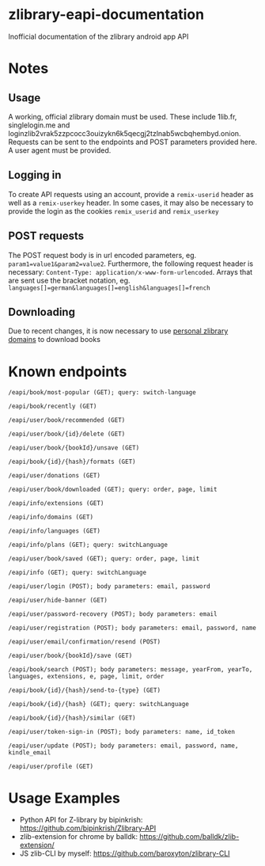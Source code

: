 # zlibrary-eapi-documentation
Inofficial documentation of the zlibrary android app API
# Notes
## Usage
A working, official zlibrary domain must be used. These include 1lib.fr, singlelogin.me and loginzlib2vrak5zzpcocc3ouizykn6k5qecgj2tzlnab5wcbqhembyd.onion. Requests can be sent to the endpoints and POST parameters provided here. A user agent must be provided.
## Logging in
To create API requests using an account, provide a `remix-userid` header as well as a `remix-userkey` header. In some cases, it may also be necessary to provide the login as the cookies `remix_userid` and `remix_userkey`
## POST requests
The POST request body is in url encoded parameters, eg. `param1=value1&param2=value2`. Furthermore, the following request header is necessary: `Content-Type: application/x-www-form-urlencoded`. Arrays that are sent use the bracket notation, eg. `languages[]=german&languages[]=english&languages[]=french`
## Downloading
Due to recent changes, it is now necessary to use [personal zlibrary domains](https://www.bleepingcomputer.com/news/technology/z-library-now-has-secret-personal-domains-for-each-user/) to download books

# Known endpoints
    /eapi/book/most-popular (GET); query: switch-language
    
    /eapi/book/recently (GET)
    
    /eapi/user/book/recommended (GET)
    
    /eapi/user/book/{id}/delete (GET)
    
    /eapi/user/book/{bookId}/unsave (GET)
    
    /eapi/book/{id}/{hash}/formats (GET)
    
    /eapi/user/donations (GET)
    
    /eapi/user/book/downloaded (GET); query: order, page, limit
    
    /eapi/info/extensions (GET)
    
    /eapi/info/domains (GET)
    
    /eapi/info/languages (GET)
    
    /eapi/info/plans (GET); query: switchLanguage
    
    /eapi/user/book/saved (GET); query: order, page, limit
    
    /eapi/info (GET); query: switchLanguage
    
    /eapi/user/login (POST); body parameters: email, password
    
    /eapi/user/hide-banner (GET)
    
    /eapi/user/password-recovery (POST); body parameters: email
    
    /eapi/user/registration (POST); body parameters: email, password, name
    
    /eapi/user/email/confirmation/resend (POST)
    
    /eapi/user/book/{bookId}/save (GET)
    
    /eapi/book/search (POST); body parameters: message, yearFrom, yearTo, languages, extensions, e, page, limit, order
    
    /eapi/book/{id}/{hash}/send-to-{type} (GET)
    
    /eapi/book/{id}/{hash} (GET); query: switchLanguage
    
    /eapi/book/{id}/{hash}/similar (GET)
    
    /eapi/user/token-sign-in (POST); body parameters: name, id_token
    
    /eapi/user/update (POST); body parameters: email, password, name, kindle_email
    
    /eapi/user/profile (GET)
# Usage Examples
- Python API for Z-library by bipinkrish: https://github.com/bipinkrish/Zlibrary-API
- zlib-extension for chrome by balldk: https://github.com/balldk/zlib-extension/
- JS zlib-CLI by myself: https://github.com/baroxyton/zlibrary-CLI
